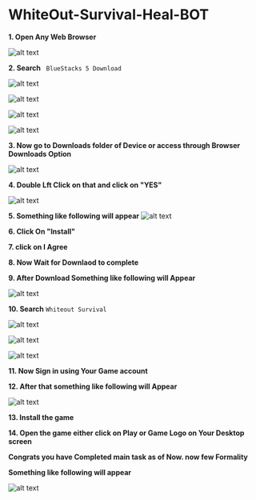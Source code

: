 # WhiteOut-Survival-Heal-BOT

**1. Open Any Web Browser**

![alt text](image.png)

**2. Search**  ``` BlueStacks 5 Download```

![alt text](image-1.png)

![alt text](image-2.png)

![alt text](search.jpg)

![alt text](image-3.png)


**3. Now go to Downloads folder of Device or access through Browser Downloads Option**

![alt text](image-4.png)

**4. Double Lft Click on that and click on "YES"**

![alt text](<WhatsApp Image 2024-03-06 at 21.25.47_5820c0ab.jpg>)

**5. Something like following will appear**
![alt text](image-5.png)

**6. Click On "Install"**

**7. click on I Agree**

**8. Now Wait for Downlaod to complete**

**9. After Download Something like following will Appear**

![alt text](image-6.png)

**10. Search** ```Whiteout Survival```

![alt text](image-7.png)

![alt text](image-8.png)

![alt text](image-9.png)

**11. Now Sign in using Your Game account**

**12. After that something like following will Appear**

![alt text](image-10.png)

**13. Install the game**

**14. Open the game either click on Play or Game Logo on Your Desktop screen**

**Congrats you have Completed main task as of Now. now few Formality**

**Something like following will appear**

![alt text](image-11.png)


